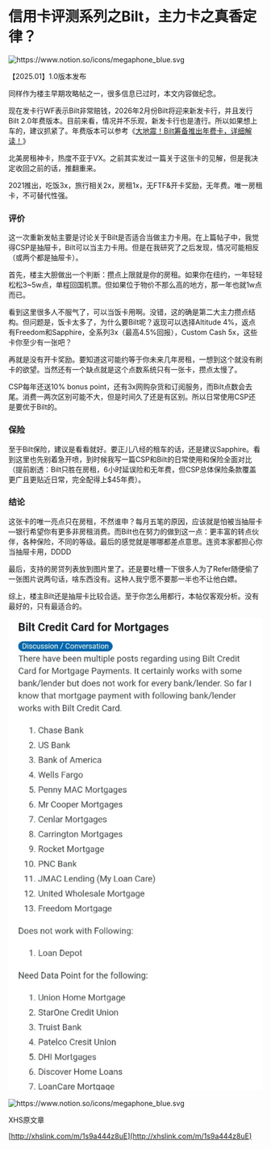 # 信用卡评测系列之Bilt，主力卡之真香定律？

<aside>
<img src="https://www.notion.so/icons/megaphone_blue.svg" alt="https://www.notion.so/icons/megaphone_blue.svg" width="40px" />

【2025.01】1.0版本发布

同样作为楼主早期攻略帖之一，很多信息已过时，本文内容做纪念。

现在发卡行WF表示Bilt非常赔钱，2026年2月份Bilt将迎来新发卡行，并且发行Bilt 2.0年费版本。目前来看，情况并不乐观，新发卡行也是渣行。所以如果想上车的，建议抓紧了。年费版本可以参考《[大地震！Bilt筹备推出年费卡，详细解读！](%E5%A4%A7%E5%9C%B0%E9%9C%87%EF%BC%81Bilt%E7%AD%B9%E5%A4%87%E6%8E%A8%E5%87%BA%E5%B9%B4%E8%B4%B9%E5%8D%A1%EF%BC%8C%E8%AF%A6%E7%BB%86%E8%A7%A3%E8%AF%BB%EF%BC%81%2023564738a3cc8085b95ec9fa1add5b77.md)》

</aside>

北美房租神卡，热度不亚于VX。之前其实发过一篇关于这张卡的见解，但是我决定收回之前的话，推翻重来。

2021推出，吃饭3x，旅行相关2x，房租1x，无FTF&开卡奖励，无年费。唯一房租卡，不可替代性强。

### 评价

这一次重新发帖主要是讨论关于Bilt是否适合当做主力卡用。在上篇帖子中，我觉得CSP是抽屉卡，Bilt可以当主力卡用。但是在我研究了之后发现，情况可能相反（或两个都是抽屉卡）。

首先，楼主大胆做出一个判断：攒点上限就是你的房租。如果你在纽约，一年轻轻松松3~5w点，单程回国机票。但如果位于物价不那么高的地方，那一年也就1w点而已。

看到这里很多人不服气了，可以当饭卡用啊。没错，这的确是第二大主力攒点结构。但问题是，饭卡太多了，为什么要Bilt呢？返现可以选择Altitude 4%，返点有Freedom和Sapphire，全系列3x（最高4.5%回报），Custom Cash 5x，这些卡你至少有一张吧？

再就是没有开卡奖励。要知道这可能约等于你未来几年房租，一想到这个就没有刷卡的欲望。当然还有一个缺点就是这个点数系统只有一张卡，攒点太慢了。

CSP每年还送10% bonus point，还有3x网购杂货和订阅服务，而Bilt点数会去尾。消费一两次区别可能不大，但是时间久了还是有区别。所以日常使用CSP还是要优于Bilt的。

### 保险

至于Bilt保险，建议是看看就好。要正儿八经的租车的话，还是建议Sapphire。看到这里也先别着急开喷，到时候我写一篇CSP和Bilt的日常使用和保险全面对比（提前剧透：Bilt只胜在房租，6小时延误险和无年费，但CSP总体保险条款覆盖更广且更贴近日常，完全配得上$45年费）。

### 结论

这张卡的唯一亮点只在房租，不然谁申？每月五笔的原因，应该就是怕被当抽屉卡—银行希望你有更多非房租消费。而Bilt也在努力的做到这一点：更丰富的转点伙伴，各种保险，不同的等级。最后的感觉就是哪哪都差点意思。连资本家都担心你当抽屉卡用，DDDD

最后，支持的房贷列表放到图片里了。还是要吐槽一下很多人为了Refer随便偷了一张图片说两句话，啥东西没有。这种人我宁愿不要那一半也不让他白嫖。

综上，楼主Bilt还是抽屉卡比较合适。至于你怎么用都行，本帖仅客观分析。没有最好的，只有最适合的。

![信用卡评测系列之Bilt，主力卡之真香定律？_2_北岛land_来自小红书网页版.jpg](%E4%BF%A1%E7%94%A8%E5%8D%A1%E8%AF%84%E6%B5%8B%E7%B3%BB%E5%88%97%E4%B9%8BBilt%EF%BC%8C%E4%B8%BB%E5%8A%9B%E5%8D%A1%E4%B9%8B%E7%9C%9F%E9%A6%99%E5%AE%9A%E5%BE%8B%EF%BC%9F_2_%E5%8C%97%E5%B2%9Bland_%E6%9D%A5%E8%87%AA%E5%B0%8F%E7%BA%A2%E4%B9%A6%E7%BD%91%E9%A1%B5%E7%89%88.jpg)

<aside>
<img src="https://www.notion.so/icons/megaphone_blue.svg" alt="https://www.notion.so/icons/megaphone_blue.svg" width="40px" />

XHS原文章

[http://xhslink.com/m/1s9a444z8uE](http://xhslink.com/m/1s9a444z8uE)

</aside>